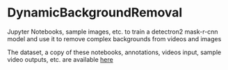 # DynamicBackgroundRemoval
Jupyter Notebooks, sample images, etc. to train a detectron2 mask-r-cnn model and use it to remove complex backgrounds from videos and images

The dataset, a copy of these notebooks, annotations, videos input, sample video outputs, etc. are available [here](https://drive.google.com/drive/folders/1PhGNe1x4vHVVNPzkfftruOMD5HlovET5?usp=sharing)
